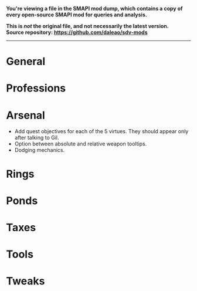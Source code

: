 **You're viewing a file in the SMAPI mod dump, which contains a copy of every open-source SMAPI mod
for queries and analysis.**

**This is _not_ the original file, and not necessarily the latest version.**  
**Source repository: https://github.com/daleao/sdv-mods**

----

# General

# Professions

# Arsenal

* Add quest objectives for each of the 5 virtues. They should appear only after talking to Gil.
* Option between absolute and relative weapon tooltips.
* Dodging mechanics.

# Rings

# Ponds

# Taxes

# Tools

# Tweaks
